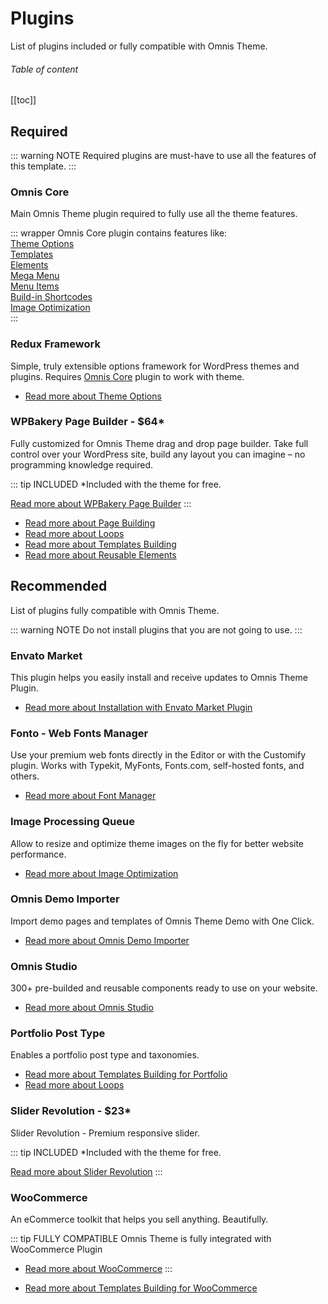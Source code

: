 # Plugins

List of plugins included or fully compatible with Omnis Theme.

###### Table of content

[[toc]]

## Required

::: warning NOTE
Required plugins are must-have to use all the features of this template.
:::

### Omnis Core

Main Omnis Theme plugin required to fully use all the theme features.

::: wrapper Omnis Core plugin contains features like:  
[Theme Options](/docs/options/)  
[Templates](#)  
[Elements](#)  
[Mega Menu](/docs/menus.html#mega-menu)  
[Menu Items](/docs/menus.html#menu-items)  
[Build-in Shortcodes](/docs/shortcodes.html#build-in)  
[Image Optimization](#)  
:::

### Redux Framework

Simple, truly extensible options framework for WordPress themes and plugins. Requires [Omnis Core](#omnis-core) plugin to work with theme.

- [Read more about Theme Options](/docs/options/)

### WPBakery Page Builder - $64*

Fully customized for Omnis Theme drag and drop page builder. Take full control over your WordPress site, build any layout you can imagine – no programming knowledge required.

::: tip INCLUDED
*Included with the theme for free.

[Read more about WPBakery Page Builder](https://codecanyon.net/item/visual-composer-page-builder-for-wordpress/242431?ref=LeopardThemes)
:::

- [Read more about Page Building](#)  
- [Read more about Loops](#)  
- [Read more about Templates Building](#)
- [Read more about Reusable Elements](#)


## Recommended

List of plugins fully compatible with Omnis Theme.

::: warning NOTE
Do not install plugins that you are not going to use.
:::

### Envato Market

This plugin helps you easily install and receive updates to Omnis Theme Plugin.

- [Read more about Installation with Envato Market Plugin](/docs/installation.html#installation-with-envato-market-plugin)

### Fonto - Web Fonts Manager

Use your premium web fonts directly in the Editor or with the Customify plugin. Works with Typekit, MyFonts, Fonts.com, self-hosted fonts, and others.

- [Read more about Font Manager](#)

### Image Processing Queue

Allow to resize and optimize theme images on the fly for better website performance.

- [Read more about Image Optimization](#)

### Omnis Demo Importer

Import demo pages and templates of Omnis Theme Demo with One Click.

- [Read more about Omnis Demo Importer](#)

### Omnis Studio

300+ pre-builded and reusable components ready to use on your website.

- [Read more about Omnis Studio](#)

### Portfolio Post Type

Enables a portfolio post type and taxonomies.

- [Read more about Templates Building for Portfolio](#)
- [Read more about Loops](#)  

### Slider Revolution - $23*

Slider Revolution - Premium responsive slider.

::: tip INCLUDED
*Included with the theme for free.

[Read more about Slider Revolution](https://codecanyon.net/item/slider-revolution-responsive-wordpress-plugin/2751380?ref=LeopardThemes)
:::

### WooCommerce

An eCommerce toolkit that helps you sell anything. Beautifully.

::: tip FULLY COMPATIBLE
Omnis Theme is fully integrated with WooCommerce Plugin

- [Read more about WooCommerce](https://woocommerce.com/)
:::

- [Read more about Templates Building for WooCommerce](#)

